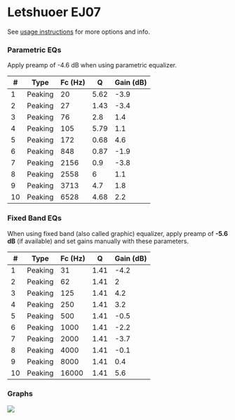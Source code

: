 # Letshuoer EJ07
See [usage instructions](https://github.com/jaakkopasanen/AutoEq#usage) for more options and info.

### Parametric EQs
Apply preamp of -4.6 dB when using parametric equalizer.

|   # | Type    |   Fc (Hz) |    Q |   Gain (dB) |
|-----|---------|-----------|------|-------------|
|   1 | Peaking |        20 | 5.62 |        -3.9 |
|   2 | Peaking |        27 | 1.43 |        -3.4 |
|   3 | Peaking |        76 | 2.8  |         1.4 |
|   4 | Peaking |       105 | 5.79 |         1.1 |
|   5 | Peaking |       172 | 0.68 |         4.6 |
|   6 | Peaking |       848 | 0.87 |        -1.9 |
|   7 | Peaking |      2156 | 0.9  |        -3.8 |
|   8 | Peaking |      2558 | 6    |         1.1 |
|   9 | Peaking |      3713 | 4.7  |         1.8 |
|  10 | Peaking |      6528 | 4.68 |         2.2 |

### Fixed Band EQs
When using fixed band (also called graphic) equalizer, apply preamp of **-5.6 dB** (if available) and set gains manually with these parameters.

|   # | Type    |   Fc (Hz) |    Q |   Gain (dB) |
|-----|---------|-----------|------|-------------|
|   1 | Peaking |        31 | 1.41 |        -4.2 |
|   2 | Peaking |        62 | 1.41 |         2   |
|   3 | Peaking |       125 | 1.41 |         4.2 |
|   4 | Peaking |       250 | 1.41 |         3.2 |
|   5 | Peaking |       500 | 1.41 |        -0.5 |
|   6 | Peaking |      1000 | 1.41 |        -2.2 |
|   7 | Peaking |      2000 | 1.41 |        -3.7 |
|   8 | Peaking |      4000 | 1.41 |        -0.1 |
|   9 | Peaking |      8000 | 1.41 |         0.4 |
|  10 | Peaking |     16000 | 1.41 |         5.6 |

### Graphs
![](./Letshuoer%20EJ07.png)
